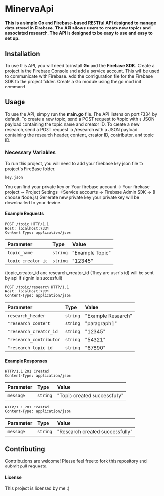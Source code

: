 # MinervaApi
**This is a simple Go and Firebase-based RESTful API designed to manage data stored in Firebase. The API allows users to create new topics and associated research. The API is designed to be easy to use and easy to set up.**

## Installation
To use this API, you will need to install **Go** and the **Firebase SDK**.
Create a project in the Firebase Console and add a service account. This will be used to communicate with Firebase.
Add the configuration file for the Firebase SDK to the project folder.
Create a Go module using the go mod init command.

## Usage
To use the API, simply run the **main.go** file. The API listens on port 7334 by default. To create a new topic, send a POST request to /topic with a JSON payload containing the topic name and creator ID. To create a new research, send a POST request to /research with a JSON payload containing the research header, content, creator ID, contributor, and topic ID.
### Necessary Variables

To run this project, you will need to add your firebase key json file to project's FireBase folder.

`key.json`

You can find your private key on Your firebase account -> Your firebase project -> Project Settings ->Service accounts -> Firebase Admin SDK -> (I choose Node.js) Generate new private key
your private key will be downloaded to your device.


#### Example Requests
```http
POST /topic HTTP/1.1
Host: localhost:7334
Content-Type: application/json
```

| Parameter | Type     | Value                |
| :-------- | :------- | :------------------------- |
| `topic_name` | `string` | "Example Topic" |
| `topic_creator_id` | `string` | "12345" |

(topic_creator_id and research_creator_id (They are user's id) will be sent by api if signin is succesfull)

```http
POST /topic/research HTTP/1.1
Host: localhost:7334
Content-Type: application/json
```
| Parameter | Type     | Value                |
| :-------- | :------- | :------------------------- |
| `research_header` | `string` | "Example Research" |
| `"research_content` | `string` | "paragraph1" |
| `"research_creator_id` | `string` | "12345" |
| `"research_contributor` | `string` | "54321" |
| `"research_topic_id` | `string` | "67890" |


#### Example Responses
```http
HTTP/1.1 201 Created
Content-Type: application/json
```
| Parameter | Type     | Value                |
| :-------- | :------- | :------------------------- |
| `message` | `string` | "Topic created successfully" |

```http
HTTP/1.1 201 Created
Content-Type: application/json
```
| Parameter | Type     | Value                |
| :-------- | :------- | :------------------------- |
| `message` | `string` | "Research created successfully" |

## Contributing
Contributions are welcome! Please feel free to fork this repository and submit pull requests.

#### License
This project is licensed by me :).
